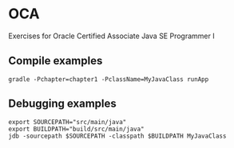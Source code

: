 # OCA

Exercises for Oracle Certified Associate Java SE Programmer I

## Compile examples

```
gradle -Pchapter=chapter1 -PclassName=MyJavaClass runApp
```

## Debugging examples

```shell
export SOURCEPATH="src/main/java"
export BUILDPATH="build/src/main/java"
jdb -sourcepath $SOURCEPATH -classpath $BUILDPATH MyJavaClass
```
